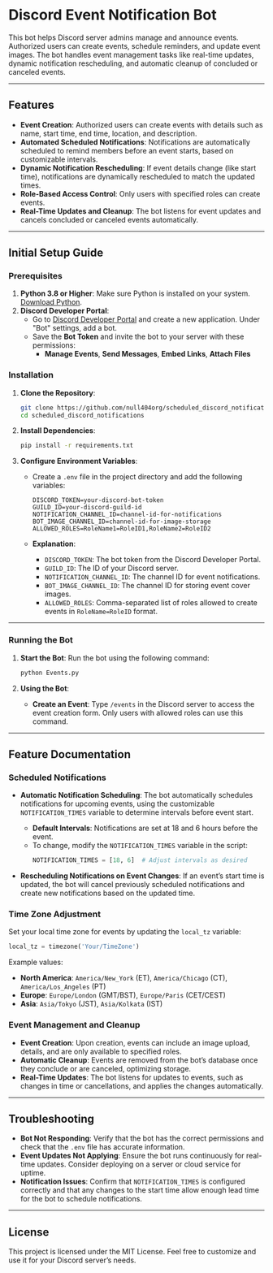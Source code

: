 # Discord Event Notification Bot

This bot helps Discord server admins manage and announce events. Authorized users can create events, schedule reminders, and update event images. The bot handles event management tasks like real-time updates, dynamic notification rescheduling, and automatic cleanup of concluded or canceled events.

---

## Features

- **Event Creation**: Authorized users can create events with details such as name, start time, end time, location, and description.
- **Automated Scheduled Notifications**: Notifications are automatically scheduled to remind members before an event starts, based on customizable intervals.
- **Dynamic Notification Rescheduling**: If event details change (like start time), notifications are dynamically rescheduled to match the updated times.
- **Role-Based Access Control**: Only users with specified roles can create events.
- **Real-Time Updates and Cleanup**: The bot listens for event updates and cancels concluded or canceled events automatically.

---

## Initial Setup Guide

### Prerequisites

1. **Python 3.8 or Higher**: Make sure Python is installed on your system. [Download Python](https://www.python.org/downloads/).
2. **Discord Developer Portal**:
   - Go to [Discord Developer Portal](https://discord.com/developers/applications) and create a new application. Under "Bot" settings, add a bot.
   - Save the **Bot Token** and invite the bot to your server with these permissions:
     - **Manage Events**, **Send Messages**, **Embed Links**, **Attach Files**

### Installation

1. **Clone the Repository**:
    ```bash
    git clone https://github.com/null404org/scheduled_discord_notifications
    cd scheduled_discord_notifications
    ```

2. **Install Dependencies**:
    ```bash
    pip install -r requirements.txt
    ```

3. **Configure Environment Variables**:
   - Create a `.env` file in the project directory and add the following variables:

     ```plaintext
     DISCORD_TOKEN=your-discord-bot-token
     GUILD_ID=your-discord-guild-id
     NOTIFICATION_CHANNEL_ID=channel-id-for-notifications
     BOT_IMAGE_CHANNEL_ID=channel-id-for-image-storage
     ALLOWED_ROLES=RoleName1=RoleID1,RoleName2=RoleID2
     ```
   - **Explanation**:
     - `DISCORD_TOKEN`: The bot token from the Discord Developer Portal.
     - `GUILD_ID`: The ID of your Discord server.
     - `NOTIFICATION_CHANNEL_ID`: The channel ID for event notifications.
     - `BOT_IMAGE_CHANNEL_ID`: The channel ID for storing event cover images.
     - `ALLOWED_ROLES`: Comma-separated list of roles allowed to create events in `RoleName=RoleID` format.

---

### Running the Bot

1. **Start the Bot**:
   Run the bot using the following command:
   ```bash
   python Events.py
   ```

2. **Using the Bot**:
   - **Create an Event**: Type `/events` in the Discord server to access the event creation form. Only users with allowed roles can use this command.

---

## Feature Documentation

### Scheduled Notifications

- **Automatic Notification Scheduling**: The bot automatically schedules notifications for upcoming events, using the customizable `NOTIFICATION_TIMES` variable to determine intervals before event start.
   - **Default Intervals**: Notifications are set at 18 and 6 hours before the event.
   - To change, modify the `NOTIFICATION_TIMES` variable in the script:
     ```python
     NOTIFICATION_TIMES = [18, 6]  # Adjust intervals as desired
     ```

- **Rescheduling Notifications on Event Changes**: If an event’s start time is updated, the bot will cancel previously scheduled notifications and create new notifications based on the updated time.

### Time Zone Adjustment

Set your local time zone for events by updating the `local_tz` variable:
   ```python
   local_tz = timezone('Your/TimeZone')
   ```
   Example values:
   - **North America**: `America/New_York` (ET), `America/Chicago` (CT), `America/Los_Angeles` (PT)
   - **Europe**: `Europe/London` (GMT/BST), `Europe/Paris` (CET/CEST)
   - **Asia**: `Asia/Tokyo` (JST), `Asia/Kolkata` (IST)

### Event Management and Cleanup

- **Event Creation**: Upon creation, events can include an image upload, details, and are only available to specified roles.
- **Automatic Cleanup**: Events are removed from the bot’s database once they conclude or are canceled, optimizing storage.
- **Real-Time Updates**: The bot listens for updates to events, such as changes in time or cancellations, and applies the changes automatically.

---

## Troubleshooting

- **Bot Not Responding**: Verify that the bot has the correct permissions and check that the `.env` file has accurate information.
- **Event Updates Not Applying**: Ensure the bot runs continuously for real-time updates. Consider deploying on a server or cloud service for uptime.
- **Notification Issues**: Confirm that `NOTIFICATION_TIMES` is configured correctly and that any changes to the start time allow enough lead time for the bot to schedule notifications.

---

## License

This project is licensed under the MIT License. Feel free to customize and use it for your Discord server’s needs.

